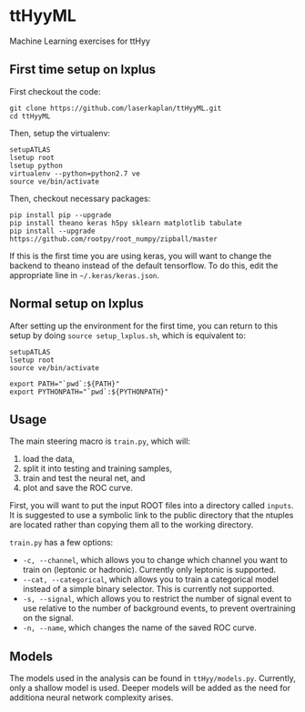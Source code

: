 # ttHyyML
Machine Learning exercises for ttHyy

## First time setup on lxplus
First checkout the code:

```
git clone https://github.com/laserkaplan/ttHyyML.git
cd ttHyyML
```

Then, setup the virtualenv:

```
setupATLAS
lsetup root
lsetup python
virtualenv --python=python2.7 ve
source ve/bin/activate
```

Then, checkout necessary packages:

```
pip install pip --upgrade
pip install theano keras h5py sklearn matplotlib tabulate
pip install --upgrade https://github.com/rootpy/root_numpy/zipball/master
```

If this is the first time you are using keras, you will want to change the backend to theano instead of the default tensorflow.
To do this, edit the appropriate line in `~/.keras/keras.json`.

## Normal setup on lxplus

After setting up the environment for the first time, you can return to this setup by doing `source setup_lxplus.sh`, which is equivalent to:

```
setupATLAS
lsetup root
source ve/bin/activate

export PATH="`pwd`:${PATH}"
export PYTHONPATH="`pwd`:${PYTHONPATH}"
```

## Usage

The main steering macro is `train.py`, which will:

1. load the data,
2. split it into testing and training samples,
3. train and test the neural net, and
4. plot and save the ROC curve.

First, you will want to put the input ROOT files into a directory called `inputs`.
It is suggested to use a symbolic link to the public directory that the ntuples are located rather than copying them all to the working directory.

`train.py` has a few options:

- `-c, --channel`, which allows you to change which channel you want to train on (leptonic or hadronic).  Currently only leptonic is supported.
- `--cat, --categorical`, which allows you to train a categorical model instead of a simple binary selector.  This is currently not supported.
- `-s, --signal`, which allows you to restrict the number of signal event to use relative to the number of background events, to prevent overtraining on the signal.
- `-n, --name`, which changes the name of the saved ROC curve.

## Models

The models used in the analysis can be found in `ttHyy/models.py`.
Currently, only a shallow model is used.
Deeper models will be added as the need for additiona neural network complexity arises.
